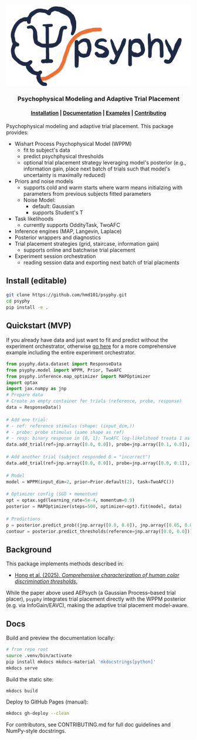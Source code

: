 ![psyphy logo](docs/images/psyphy_logo_draft.png)

<div align="center">
    <picture>
    <source srcset="docs/images/psyphy_logo_draft.png" media="(prefers-color-scheme: light)"/>
    <source srcset="docs/images/psyphy_logo_draft.png"  media="(prefers-color-scheme: dark)"/>
    <!-- <img align="center" src="docs/assets/logo/logo_text_black.svg" alt="Inferno" width="400" style="padding-right: 10px; padding left: 10px;"/> -->
    </picture>
    <h3>Psychophysical Modeling and Adaptive Trial Placement</h3>
</div>



<h4 align="center">
  <a href="https://hmd101.github.io/psyphy/#install/">Installation</a> |  
  <a href="https://hmd101.github.io/psyphy/reference/">Documentation</a> | 
  <a href="https://hmd101.github.io/psyphy/examples/mvp/offline_fit_mvp/">Examples</a> | 
  <a href="https://hmd101.github.io/psyphy/CONTRIBUTING/">Contributing</a>
</h4>

Psychophysical modeling and adaptive trial placement. This package provides:

- Wishart Process Psychophysical Model (WPPM)
    - fit to subject's data 
    - predict psychphysical thresholds
    - optional trial placement strategy leveraging model's posterior (e.g., information gain, place next batch of trials such that model's uncertainty is maximally reduced)
- Priors and noise models
    - supports cold and warm starts where warm means initialzing with parameters from previous subjects fitted parameters
    - Noise Model: 
        - default: Gaussian
        - supports Student's T 
- Task likelihoods 
    - currently supports OddityTask, TwoAFC
- Inference engines (MAP, Langevin, Laplace)
- Posterior wrappers and diagnostics
- Trial placement strategies (grid, staircase, information gain)
    - supports online and batchwise trial placement
- Experiment session orchestration
    - reading session data and exporting next batch of trial placments



## Install (editable)

```bash
git clone https://github.com/hmd101/psyphy.git
cd psyphy
pip install -e .

```

## Quickstart (MVP)
If you already have data and just want to fit and predict without the experiment orchestrator, otherwise [go here](https://hmd101.github.io/psyphy/usage/) for a more comprehensive example including the entire experiment orchestrator.

```python
from psyphy.data.dataset import ResponseData
from psyphy.model import WPPM, Prior, TwoAFC
from psyphy.inference.map_optimizer import MAPOptimizer
import optax
import jax.numpy as jnp
# Prepare data
# Create an empty container for trials (reference, probe, response)
data = ResponseData()

# Add one trial:
# - ref: reference stimulus (shape: (input_dim,))
# - probe: probe stimulus (same shape as ref)
# - resp: binary response in {0, 1}; TwoAFC log-likelihood treats 1 as "correct"
data.add_trial(ref=jnp.array([0.0, 0.0]), probe=jnp.array([0.1, 0.0]), resp=1)

# Add another trial (subject responded 0 = "incorrect")
data.add_trial(ref=jnp.array([0.0, 0.0]), probe=jnp.array([0.0, 0.1]), resp=0)

# Model
model = WPPM(input_dim=2, prior=Prior.default(2), task=TwoAFC())

# Optimizer config (SGD + momentum)
opt = optax.sgd(learning_rate=5e-4, momentum=0.9)
posterior = MAPOptimizer(steps=500, optimizer=opt).fit(model, data)

# Predictions
p = posterior.predict_prob((jnp.array([0.0, 0.0]), jnp.array([0.05, 0.05])))
contour = posterior.predict_thresholds(reference=jnp.array([0.0, 0.0]))
```


## Background

This package implements methods described in:
-  [Hong et al. (2025). *Comprehensive characterization of human color discrimination thresholds*.](https://www.biorxiv.org/content/10.1101/2025.07.16.665219v1)

While the paper above  used AEPsych (a Gaussian Process–based trial placer),
`psyphy` integrates trial placement directly with the WPPM posterior (e.g. via InfoGain/EAVC),
making the  adaptive trial placement model-aware.

## Docs

Build and preview the documentation locally:

```bash
# from repo root
source .venv/bin/activate
pip install mkdocs mkdocs-material 'mkdocstrings[python]'
mkdocs serve
```

Build the static site:

```bash
mkdocs build
```

Deploy to GitHub Pages (manual):

```bash
mkdocs gh-deploy --clean
```

For contributors, see CONTRIBUTING.md for full doc guidelines and NumPy-style docstrings.

